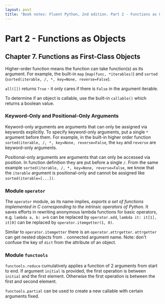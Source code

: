 ```yaml
---
layout: post
title: "Book notes: Fluent Python, 2nd edition. Part 2 - Functions as Objects"
---
```



# Part 2 - Functions as Objects

## Chapter 7. Functions as First-Class Objects

Higher-order function means the function can take function(s) as its argument. For example, the built-in `map` (`map(func, *iterables)`) and `sorted` (`sorted(iterable, /, *, key=None, reverse=False`).

`all([])` returns `True` - it only cares if there is `False` in the argument iterable.

To determine if an object is callable, use the built-in `callable()` which returns a boolean value.

### Keyword-Only and Positional-Only Arguments

Keyword-only arguments are arguments that can only be assigned via keywords explicitly. To specify keyword-only arguments, put a single `*` argument before them. For example, in the built-in higher order function `sorted(iterable, /, *, key=None, reverse=False`, the `key` and `reverse` are keyword-only arguments.

Positional-only arguments are arguments that can only be accessed via position. In function definition they are put before a single `/`. From the same example `sorted(iterable, /, *, key=None, reverse=False`, we know that the `iterable` argument is positional-only and cannot be assigned like `sorted(iterable=[...])`.

### Module `operator`

The `operator` module, as its name implies, *exports a set of functions implemented in C corresponding to the intrinsic operators of Python*. It saves efforts in rewriting anonymous lambda functions for basic operators, e.g. `lambda a, b: a+b` can be replaced by `operator.add`, `lambda it: it[1], it[0]` can be replaced by `operator.itemgetter(1, 0)`. 

Similar to `operator.itemgetter` there is an `operator.attrgetter`. `attrgetter` can get nested objects from `.` connected argument name. Note: don't confuse the key of `dict` from the attribute of an object.

### Module `functools`

`functools.reduce` cumulatively applies a function of 2 arguments from start to end. If argument `initial` is provided, the first operation is between `initial` and the first element. Otherwise the first operation is between the first and second element.

`functools.partial` can be used to create a new callable with certain arguments fixed.